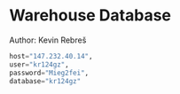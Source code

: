 # Warehouse Database

Author: Kevin Rebreš

```py
host="147.232.40.14",
user="kr124gz",
password="Mieg2fei",
database="kr124gz"
```
